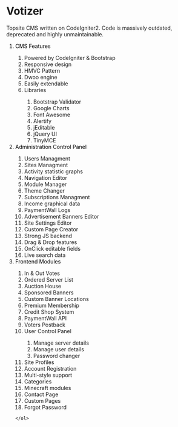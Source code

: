 # Votizer

Topsite CMS written on CodeIgniter2. Code is massively outdated, deprecated and highly unmaintainable.

<ol>
		<li><span style="color: black;">CMS Features</span></li>
		<ol>
			<li>Powered by CodeIgniter &amp; Bootstrap</li>
			<li>Responsive design</li>
			<li>HMVC Pattern</li>
			<li>Dwoo engine</li>
			<li>Easily extendable</li>
			<li>Libraries</li>
			<ol>
				<li>Bootstrap Validator</li>
				<li>Google Charts</li>
				<li>Font Awesome</li>
				<li>Alertify</li>
				<li>jEditable</li>
				<li>jQuery UI</li>
				<li>TinyMCE</li>
			</ol>
		</ol>
		<li><span style="color: black;">Administration Control Panel</span></li>
		<ol>
			<li>Users Managment</li>
			<li>Sites Managment</li>
			<li>Activity statistic graphs</li>
			<li>Navigation Editor</li>
			<li>Module Manager</li>
			<li>Theme Changer</li>
			<li>Subscriptions Managment</li>
			<li>Income graphical data</li>
			<li>PaymentWall Logs</li>
			<li>Advertisement Banners Editor</li>
			<li>Site Settings Editor</li>
			<li>Custom Page Creator</li>
			<li>Strong JS backend</li>
			<li>Drag &amp; Drop features</li>
			<li>OnClick editable fields</li>
			<li>Live search data</li>
		</ol>
		<li><span style="color: black;">Frontend Modules</span></li>
		<ol>
			<li>In &amp; Out Votes</li>
			<li>Ordered Server List</li>
			<li>Auction House</li>
			<li>Sponsored Banners</li>
			<li>Custom Banner Locations</li>
			<li>Premium Membership</li>
			<li>Credit Shop System</li>
			<li>PaymentWall API</li>
			<li>Voters Postback</li>
			<li>User Control Panel</li>
			<ol>
				<li>Manage server details</li>
				<li>Manage user details</li>
				<li>Password changer</li>
			</ol>
			<li>Site Profiles</li>
			<li>Account Registration</li>
			<li>Multi-style support</li>
			<li>Categories</li>
			<li>Minecraft modules</li>
			<li>Contact Page</li>
			<li>Custom Pages</li>
			<li>Forgot Password</li>
		</ol>

	</ol>

